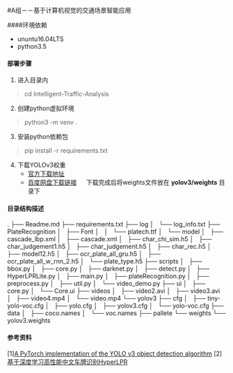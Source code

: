 #A组－－基于计算机视觉的交通场景智能应用

####环境依赖
- ununtu16.04LTS
- python3.5

#### 部署步骤
1. 进入目录内
> cd Intelligent-Traffic-Analysis
2. 创建python虚拟环境
> python3 -m venv .
3. 安装python依赖包
> pip install -r requirements.txt
4. 下载YOLOv3权重
	- [官方下载地址](https://pjreddie.com/media/files/yolov3.weights) 
	- [百度网盘下载链接](https://pan.baidu.com/s/1CVgvP4hQQvDNbKmXhmkxqw) 　
下载完成后将weights文件放在 **yolov3/weights** 目录下

#### 目录结构描述
. 
├── Readme.md 
├── requirements.txt
├── log
│   └── log_info.txt
├── PlateRecognition
│   ├── Font
│   │   └── platech.ttf
│   └── model
│       ├── cascade_lbp.xml
│       ├── cascade.xml
│       ├── char_chi_sim.h5
│       ├── char_judgement1.h5
│       ├── char_judgement.h5
│       ├── char_rec.h5
│       ├── model12.h5
│       ├── ocr_plate_all_gru.h5
│       ├── ocr_plate_all_w_rnn_2.h5
│       └── plate_type.h5
├── scripts
│   ├── bbox.py
│   ├── core.py
│   ├── darknet.py
│   ├── detect.py
│   ├── HyperLPRLite.py
│   ├── main.py
│   ├── plateRecognition.py
│   ├── preprocess.py
│   ├── util.py
│   └── video_demo.py
├── ui
│   ├── core.py
│   └── Core.ui
├── videos
│   ├── video2.avi
│   ├── video3.avi
│   ├── video4.mp4
│   └── video.mp4
└── yolov3
    ├── cfg
    │   ├── tiny-yolo-voc.cfg
    │   ├── yolo.cfg
    │   ├── yolov3.cfg
    │   └── yolo-voc.cfg
    ├── data
    │   ├── coco.names
    │   └── voc.names
    ├── pallete
    └── weights
        └── yolov3.weights
#### 参考资料
[1][A PyTorch implementation of the YOLO v3 object detection algorithm](https://github.com/ayooshkathuria/pytorch-yolo-v3.git) 
[2][基于深度学习高性能中文车牌识别HyperLPR](https://github.com/zeusees/HyperLPR.git) 